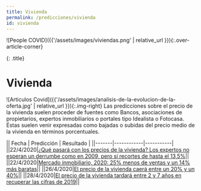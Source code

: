 ```yaml
---
title: Vivienda
permalink: /predicciones/vivienda
id: vivienda
---
```


![People COVID]({{'/assets/images/viviendas.png' | relative_url }}){:.over-article-corner}

{: .title}
# Vivienda

![Articulos Covid]({{'/assets/images/analisis-de-la-evolucion-de-la-oferta.jpg' | relative_url }}){:.img-right}
Las predicciones sobre el precio de la vivienda suelen proceder de fuentes como Bancos, asociaciones de propietarios, expertos inmobiliarios o portales tipo Idealista o Fotocasa. Éstas suelen venir expresadas como bajadas o subidas del precio medio de la vivienda en términos porcentuales. 


|| Fecha | Predicción | Resultado |
||-------|------------|-----------|
||22/4/2020|[¿Qué pasará con los precios de la vivienda? Los expertos no esperan un derrumbe como en 2009, pero sí recortes de hasta el 13,5%](https://www.eleconomista.es/construccion-inmobiliario/noticias/10496665/04/20/Que-pasara-con-los-precios-de-la-vivienda-Los-expertos-no-esperan-un-derrumbe-como-en-2009-pero-si-recortes-de-hasta-el-135-.html)||
||22/4/2020|[Mercado inmobiliario, 2020: 25% menos de ventas y un 14% más baratas](https://www.economiadigital.es/inmobiliario/mercado-inmobiliario-2020-25-menos-de-ventas-y-un-14-mas-baratas_20055882_102.html)||
||26/4/2020|[El precio de la vivienda caerá entre un 20% y un 40%](https://www.diarioprogresista.es/precio-vivienda-caera-entre-20-y-40-por-ciento/)||
||28/4/2020|[El precio de la vivienda tardará entre 2 y 7 años en recuperar las cifras de 2019](https://www.elperiodico.com/es/economia/20200428/el-precio-de-la-vivienda-tardara-entre-2-y-7-anos-en-recuperar-las-cifras-de-2019-7943042)||

